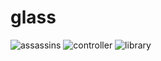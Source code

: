 # glass
![assassins](https://user-images.githubusercontent.com/77910143/143236202-d2de918e-a2ce-40c7-94d9-6fd80731fde3.png)
![controller](https://user-images.githubusercontent.com/77910143/143236394-ba3ad185-0ce0-4e7a-b24a-87415112f2ec.png)
![library](https://user-images.githubusercontent.com/77910143/143236415-b5e79c9a-6ad8-4d21-ae4b-e1e855020b2f.png)

